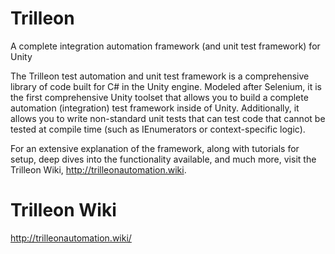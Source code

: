 # Trilleon
A complete integration automation framework (and unit test framework) for Unity

The Trilleon test automation and unit test framework is a comprehensive library of code built for C# in the Unity engine. Modeled after Selenium, it is the first comprehensive Unity toolset that allows you to build a complete automation (integration) test framework inside of Unity. Additionally, it allows you to write non-standard unit tests that can test code that cannot be tested at compile time (such as IEnumerators or context-specific logic).

For an extensive explanation of the framework, along with tutorials for setup, deep dives into the functionality available, and much more, visit the Trilleon Wiki, http://trilleonautomation.wiki.

# Trilleon Wiki
http://trilleonautomation.wiki/
